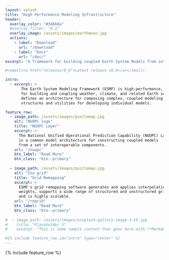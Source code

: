 ```yaml
---
layout: splash
title: "High Performance Modeling Infrastructure"
header:
  overlay_color: "#34668a"
  #overlay_filter: "0.2"
  overlay_image: /assets/images/earthmoon.jpg
  actions:
    - label: "Download"
      url: "/download"
    - label: "Docs"
      url: "/doc/"
excerpt: "A framework for building coupled Earth System Models from interoperable components."

#<small><a href="releases/8_0">Latest release v8.0</a></small>

intro: 
  - excerpt: >
       The Earth System Modeling Framework (ESMF) is high-performance, flexible software infrastructure
       for building and coupling weather, climate, and related Earth science applications. ESMF
       defines an architecture for composing complex, coupled modeling systems and includes data
       structures and utilities for developing individual models.

feature_row:
  - image_path: /assets/images/puzzlemap.jpg
    alt: "NUOPC logo"
    title: "NUOPC Layer"
    excerpt: >
      The National Unified Operational Prediction Capability (NUOPC) Layer
      is a common model architecture for constructing coupled models
      from a set of interoperable components.
    url: "/nuopc"
    btn_label: "Read More"
    btn_class: "btn--primary"
  
  - image_path: /assets/images/puzzlemap.jpg
    alt: "Iso grid"
    title: "Grid Remapping"
    excerpt: >
      ESMF's grid remapping software generates and applies interpolation
      weights, supports a wide range of structured and unstructured grids,
      and is highly scalable.  
    url: "/regrid"
    btn_label: "Read More"
    btn_class: "btn--primary"
  
#  - image_path: /assets/images/unsplash-gallery-image-3-th.jpg
#    title: "Placeholder 3"
#    excerpt: "This is some sample content that goes here with **Markdown** formatting."

#{% include feature_row id="intro" type="center" %}
---
```



{% include feature_row %}
